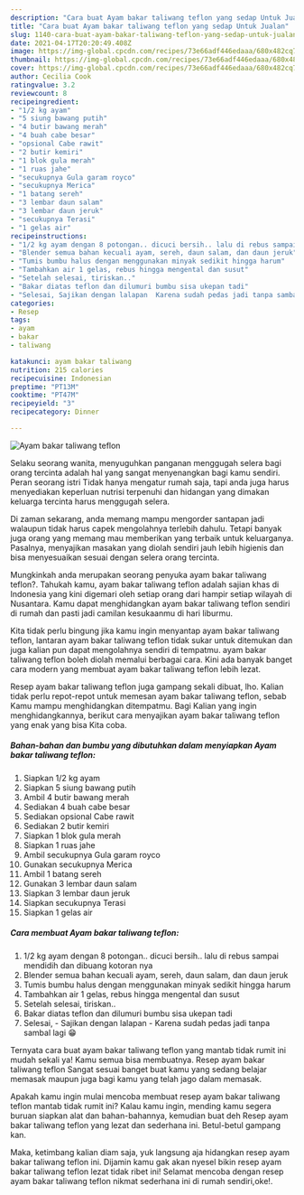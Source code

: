 ```yaml
---
description: "Cara buat Ayam bakar taliwang teflon yang sedap Untuk Jualan"
title: "Cara buat Ayam bakar taliwang teflon yang sedap Untuk Jualan"
slug: 1140-cara-buat-ayam-bakar-taliwang-teflon-yang-sedap-untuk-jualan
date: 2021-04-17T20:20:49.408Z
image: https://img-global.cpcdn.com/recipes/73e66adf446edaaa/680x482cq70/ayam-bakar-taliwang-teflon-foto-resep-utama.jpg
thumbnail: https://img-global.cpcdn.com/recipes/73e66adf446edaaa/680x482cq70/ayam-bakar-taliwang-teflon-foto-resep-utama.jpg
cover: https://img-global.cpcdn.com/recipes/73e66adf446edaaa/680x482cq70/ayam-bakar-taliwang-teflon-foto-resep-utama.jpg
author: Cecilia Cook
ratingvalue: 3.2
reviewcount: 8
recipeingredient:
- "1/2 kg ayam"
- "5 siung bawang putih"
- "4 butir bawang merah"
- "4 buah cabe besar"
- "opsional Cabe rawit"
- "2 butir kemiri"
- "1 blok gula merah"
- "1 ruas jahe"
- "secukupnya Gula garam royco"
- "secukupnya Merica"
- "1 batang sereh"
- "3 lembar daun salam"
- "3 lembar daun jeruk"
- "secukupnya Terasi"
- "1 gelas air"
recipeinstructions:
- "1/2 kg ayam dengan 8 potongan.. dicuci bersih.. lalu di rebus sampai mendidih dan dibuang kotoran nya"
- "Blender semua bahan kecuali ayam, sereh, daun salam, dan daun jeruk"
- "Tumis bumbu halus dengan menggunakan minyak sedikit hingga harum"
- "Tambahkan air 1 gelas, rebus hingga mengental dan susut"
- "Setelah selesai, tiriskan.."
- "Bakar diatas teflon dan dilumuri bumbu sisa ukepan tadi"
- "Selesai, Sajikan dengan lalapan  Karena sudah pedas jadi tanpa sambal lagi 😁"
categories:
- Resep
tags:
- ayam
- bakar
- taliwang

katakunci: ayam bakar taliwang 
nutrition: 215 calories
recipecuisine: Indonesian
preptime: "PT13M"
cooktime: "PT47M"
recipeyield: "3"
recipecategory: Dinner

---
```



![Ayam bakar taliwang teflon](https://img-global.cpcdn.com/recipes/73e66adf446edaaa/680x482cq70/ayam-bakar-taliwang-teflon-foto-resep-utama.jpg)

Selaku seorang wanita, menyuguhkan panganan menggugah selera bagi orang tercinta adalah hal yang sangat menyenangkan bagi kamu sendiri. Peran seorang istri Tidak hanya mengatur rumah saja, tapi anda juga harus menyediakan keperluan nutrisi terpenuhi dan hidangan yang dimakan keluarga tercinta harus menggugah selera.

Di zaman  sekarang, anda memang mampu mengorder santapan jadi walaupun tidak harus capek mengolahnya terlebih dahulu. Tetapi banyak juga orang yang memang mau memberikan yang terbaik untuk keluarganya. Pasalnya, menyajikan masakan yang diolah sendiri jauh lebih higienis dan bisa menyesuaikan sesuai dengan selera orang tercinta. 



Mungkinkah anda merupakan seorang penyuka ayam bakar taliwang teflon?. Tahukah kamu, ayam bakar taliwang teflon adalah sajian khas di Indonesia yang kini digemari oleh setiap orang dari hampir setiap wilayah di Nusantara. Kamu dapat menghidangkan ayam bakar taliwang teflon sendiri di rumah dan pasti jadi camilan kesukaanmu di hari liburmu.

Kita tidak perlu bingung jika kamu ingin menyantap ayam bakar taliwang teflon, lantaran ayam bakar taliwang teflon tidak sukar untuk ditemukan dan juga kalian pun dapat mengolahnya sendiri di tempatmu. ayam bakar taliwang teflon boleh diolah memalui berbagai cara. Kini ada banyak banget cara modern yang membuat ayam bakar taliwang teflon lebih lezat.

Resep ayam bakar taliwang teflon juga gampang sekali dibuat, lho. Kalian tidak perlu repot-repot untuk memesan ayam bakar taliwang teflon, sebab Kamu mampu menghidangkan ditempatmu. Bagi Kalian yang ingin menghidangkannya, berikut cara menyajikan ayam bakar taliwang teflon yang enak yang bisa Kita coba.

<!--inarticleads1-->

##### Bahan-bahan dan bumbu yang dibutuhkan dalam menyiapkan Ayam bakar taliwang teflon:

1. Siapkan 1/2 kg ayam
1. Siapkan 5 siung bawang putih
1. Ambil 4 butir bawang merah
1. Sediakan 4 buah cabe besar
1. Sediakan opsional Cabe rawit
1. Sediakan 2 butir kemiri
1. Siapkan 1 blok gula merah
1. Siapkan 1 ruas jahe
1. Ambil secukupnya Gula garam royco
1. Gunakan secukupnya Merica
1. Ambil 1 batang sereh
1. Gunakan 3 lembar daun salam
1. Siapkan 3 lembar daun jeruk
1. Siapkan secukupnya Terasi
1. Siapkan 1 gelas air




<!--inarticleads2-->

##### Cara membuat Ayam bakar taliwang teflon:

1. 1/2 kg ayam dengan 8 potongan.. dicuci bersih.. lalu di rebus sampai mendidih dan dibuang kotoran nya
1. Blender semua bahan kecuali ayam, sereh, daun salam, dan daun jeruk
1. Tumis bumbu halus dengan menggunakan minyak sedikit hingga harum
1. Tambahkan air 1 gelas, rebus hingga mengental dan susut
1. Setelah selesai, tiriskan..
1. Bakar diatas teflon dan dilumuri bumbu sisa ukepan tadi
1. Selesai, - Sajikan dengan lalapan  - Karena sudah pedas jadi tanpa sambal lagi 😁




Ternyata cara buat ayam bakar taliwang teflon yang mantab tidak rumit ini mudah sekali ya! Kamu semua bisa membuatnya. Resep ayam bakar taliwang teflon Sangat sesuai banget buat kamu yang sedang belajar memasak maupun juga bagi kamu yang telah jago dalam memasak.

Apakah kamu ingin mulai mencoba membuat resep ayam bakar taliwang teflon mantab tidak rumit ini? Kalau kamu ingin, mending kamu segera buruan siapkan alat dan bahan-bahannya, kemudian buat deh Resep ayam bakar taliwang teflon yang lezat dan sederhana ini. Betul-betul gampang kan. 

Maka, ketimbang kalian diam saja, yuk langsung aja hidangkan resep ayam bakar taliwang teflon ini. Dijamin kamu gak akan nyesel bikin resep ayam bakar taliwang teflon lezat tidak ribet ini! Selamat mencoba dengan resep ayam bakar taliwang teflon nikmat sederhana ini di rumah sendiri,oke!.

